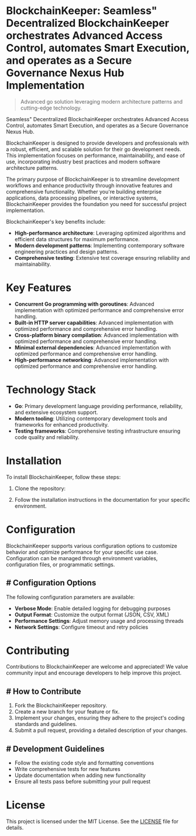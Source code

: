 <!-- fallback_BlockchainKeeper_20251021151131_77038 -->

# BlockchainKeeper: Seamless" Decentralized BlockchainKeeper orchestrates Advanced Access Control, automates Smart Execution, and operates as a Secure Governance Nexus Hub Implementation
> Advanced go solution leveraging modern architecture patterns and cutting-edge technology.

Seamless" Decentralized BlockchainKeeper orchestrates Advanced Access Control, automates Smart Execution, and operates as a Secure Governance Nexus Hub.

BlockchainKeeper is designed to provide developers and professionals with a robust, efficient, and scalable solution for their go development needs. This implementation focuses on performance, maintainability, and ease of use, incorporating industry best practices and modern software architecture patterns.

The primary purpose of BlockchainKeeper is to streamline development workflows and enhance productivity through innovative features and comprehensive functionality. Whether you're building enterprise applications, data processing pipelines, or interactive systems, BlockchainKeeper provides the foundation you need for successful project implementation.

BlockchainKeeper's key benefits include:

* **High-performance architecture**: Leveraging optimized algorithms and efficient data structures for maximum performance.
* **Modern development patterns**: Implementing contemporary software engineering practices and design patterns.
* **Comprehensive testing**: Extensive test coverage ensuring reliability and maintainability.

# Key Features

* **Concurrent Go programming with goroutines**: Advanced implementation with optimized performance and comprehensive error handling.
* **Built-in HTTP server capabilities**: Advanced implementation with optimized performance and comprehensive error handling.
* **Cross-platform binary compilation**: Advanced implementation with optimized performance and comprehensive error handling.
* **Minimal external dependencies**: Advanced implementation with optimized performance and comprehensive error handling.
* **High-performance networking**: Advanced implementation with optimized performance and comprehensive error handling.

# Technology Stack

* **Go**: Primary development language providing performance, reliability, and extensive ecosystem support.
* **Modern tooling**: Utilizing contemporary development tools and frameworks for enhanced productivity.
* **Testing frameworks**: Comprehensive testing infrastructure ensuring code quality and reliability.

# Installation

To install BlockchainKeeper, follow these steps:

1. Clone the repository:


2. Follow the installation instructions in the documentation for your specific environment.

# Configuration

BlockchainKeeper supports various configuration options to customize behavior and optimize performance for your specific use case. Configuration can be managed through environment variables, configuration files, or programmatic settings.

## # Configuration Options

The following configuration parameters are available:

* **Verbose Mode**: Enable detailed logging for debugging purposes
* **Output Format**: Customize the output format (JSON, CSV, XML)
* **Performance Settings**: Adjust memory usage and processing threads
* **Network Settings**: Configure timeout and retry policies

# Contributing

Contributions to BlockchainKeeper are welcome and appreciated! We value community input and encourage developers to help improve this project.

## # How to Contribute

1. Fork the BlockchainKeeper repository.
2. Create a new branch for your feature or fix.
3. Implement your changes, ensuring they adhere to the project's coding standards and guidelines.
4. Submit a pull request, providing a detailed description of your changes.

## # Development Guidelines

* Follow the existing code style and formatting conventions
* Write comprehensive tests for new features
* Update documentation when adding new functionality
* Ensure all tests pass before submitting your pull request

# License

This project is licensed under the MIT License. See the [LICENSE](https://github.com/Hantan1080/BlockchainKeeper/blob/main/LICENSE) file for details.
